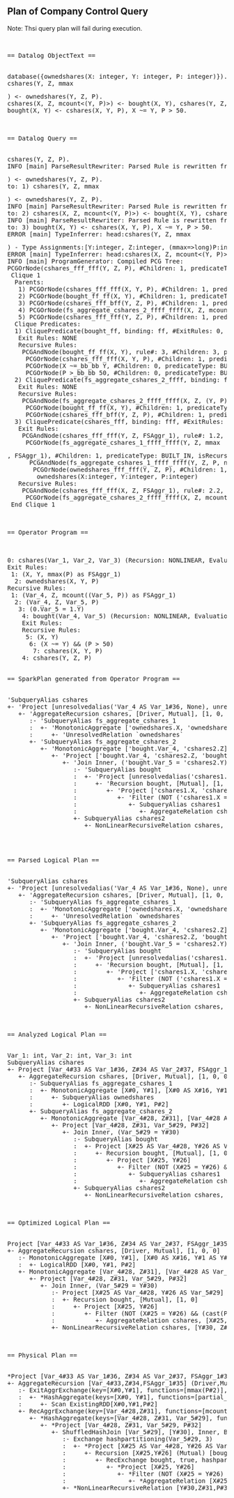 ## Plan of Company Control Query
Note: Thsi query plan will fail during execution.

<pre>
<br><br>== Datalog ObjectText ==<br><br>
database({ownedshares(X: integer, Y: integer, P: integer)}).
cshares(Y, Z, mmax<P>) <- ownedshares(Y, Z, P).
cshares(X, Z, mcount<(Y, P)>) <- bought(X, Y), cshares(Y, Z, P).
bought(X, Y) <- cshares(X, Y, P), X ~= Y, P > 50.

<br><br>== Datalog Query ==<br><br>
cshares(Y, Z, P).
INFO [main] ParseResultRewriter: Parsed Rule is rewritten from: 1) cshares(Y, Z, mmax<P>) <- ownedshares(Y, Z, P).
to: 1) cshares(Y, Z, mmax<P>) <- ownedshares(Y, Z, P).
INFO [main] ParseResultRewriter: Parsed Rule is rewritten from: 2) cshares(X, Z, mcount<(Y, P)>) <- bought(X, Y), cshares(Y, Z, P).
to: 2) cshares(X, Z, mcount<(Y, P)>) <- bought(X, Y), cshares(Y, Z, P).
INFO [main] ParseResultRewriter: Parsed Rule is rewritten from: 3) bought(X, Y) <- cshares(X, Y, P), X ~= Y, P > 50.
to: 3) bought(X, Y) <- cshares(X, Y, P), X ~= Y, P > 50.
ERROR [main] TypeInferrer: head:cshares(Y, Z, mmax<P>) - Type Assignments:[Y:integer, Z:integer, (mmax=>long)P:integer]
ERROR [main] TypeInferrer: head:cshares(X, Z, mcount<(Y, P)>) - Type Assignments:[X:integer, Z:integer, (mcount=>long)Y:integer, P:long]
INFO [main] ProgramGenerator: Compiled PCG Tree:
PCGOrNode(cshares_fff_fff(Y, Z, P), #Children: 1, predicateType: DERIVED, isRecursive: Yes, rewritingMethod: Naive)
 Clique 1
  Parents: 
   1) PCGOrNode(cshares_fff_fff(X, Y, P), #Children: 1, predicateType: DERIVED, isRecursive: Yes)
   2) PCGOrNode(bought_ff_ff(X, Y), #Children: 1, predicateType: DERIVED, isRecursive: Yes)
   3) PCGOrNode(cshares_fff_bff(Y, Z, P), #Children: 1, predicateType: DERIVED, isRecursive: Yes)
   4) PCGOrNode(fs_aggregate_cshares_2_ffff_ffff(X, Z, mcount<(Y, P)>, FSAggr_1), #Children: 1, predicateType: BUILT_IN, isRecursive: Yes)
   5) PCGOrNode(cshares_fff_fff(Y, Z, P), #Children: 1, predicateType: DERIVED, isRecursive: Yes, rewritingMethod: Naive)
  Clique Predicates: 
  1) CliquePredicate(bought_ff, binding: ff, #ExitRules: 0, #RecursiveRules: 1)
   Exit Rules: NONE
   Recursive Rules:
    PCGAndNode(bought_ff_ff(X, Y), rule#: 3, #Children: 3, predicateType: DERIVED)
     PCGOrNode(cshares_fff_fff(X, Y, P), #Children: 1, predicateType: DERIVED, isRecursive: Yes)
     PCGOrNode(X ~=_bb_bb Y, #Children: 0, predicateType: BUILT_IN, isRecursive: No)
     PCGOrNode(P >_bb_bb 50, #Children: 0, predicateType: BUILT_IN, isRecursive: No)
  2) CliquePredicate(fs_aggregate_cshares_2_ffff, binding: ffff, #ExitRules: 0, #RecursiveRules: 1)
   Exit Rules: NONE
   Recursive Rules:
    PCGAndNode(fs_aggregate_cshares_2_ffff_ffff(X, Z, (Y, P), nil), rule#: 2.1, #Children: 2, predicateType: DERIVED)
     PCGOrNode(bought_ff_ff(X, Y), #Children: 1, predicateType: DERIVED, isRecursive: Yes)
     PCGOrNode(cshares_fff_bff(Y, Z, P), #Children: 1, predicateType: DERIVED, isRecursive: Yes)
  3) CliquePredicate(cshares_fff, binding: fff, #ExitRules: 1, #RecursiveRules: 1)
   Exit Rules:
    PCGAndNode(cshares_fff_fff(Y, Z, FSAggr_1), rule#: 1.2, #Children: 1, predicateType: DERIVED)
     PCGOrNode(fs_aggregate_cshares_1_ffff_ffff(Y, Z, mmax<P>, FSAggr_1), #Children: 1, predicateType: BUILT_IN, isRecursive: No)
      PCGAndNode(fs_aggregate_cshares_1_ffff_ffff(Y, Z, P, nil), rule#: 1.1, #Children: 1, predicateType: DERIVED)
       PCGOrNode(ownedshares_fff_fff(Y, Z, P), #Children: 1, predicateType: BASE)
        ownedshares(X:integer, Y:integer, P:integer)
   Recursive Rules:
    PCGAndNode(cshares_fff_fff(X, Z, FSAggr_1), rule#: 2.2, #Children: 1, predicateType: DERIVED)
     PCGOrNode(fs_aggregate_cshares_2_ffff_ffff(X, Z, mcount<(Y, P)>, FSAggr_1), #Children: 1, predicateType: BUILT_IN, isRecursive: Yes)
 End Clique 1

 <br><br>== Operator Program ==<br><br>

0: cshares(Var_1, Var_2, Var_3) <MUTUAL_RECURSIVE_CLIQUE>(Recursion: NONLINEAR, Evaluation Type: MonotonicSemiNaive)
Exit Rules: 
 1: (X, Y, mmax(P) as FSAggr_1) <AGGREGATE_FS>
  2: ownedshares(X, Y, P) <BASE_RELATION>
Recursive Rules: 
 1: (Var_4, Z, mcount((Var_5, P)) as FSAggr_1) <AGGREGATE_FS>
  2: (Var_4, Z, Var_5, P) <PROJECT>
   3: (0.Var_5 = 1.Y) <JOIN>
    4: bought(Var_4, Var_5) <MUTUAL_RECURSIVE_CLIQUE>(Recursion: NONLINEAR, Evaluation Type: SemiNaive)
    Exit Rules: 
    Recursive Rules: 
     5: (X, Y) <PROJECT>
      6: (X ~= Y) && (P > 50) <FILTER>
       7: cshares(X, Y, P) <RECURSIVE_RELATION>
    4: cshares(Y, Z, P) <RECURSIVE_RELATION>
<br><br>== SparkPlan generated from Operator Program ==<br><br>
'SubqueryAlias cshares
+- 'Project [unresolvedalias('Var_4 AS Var_1#36, None), unresolvedalias('Z AS Var_2#37, None), unresolvedalias('FSAggr_1 AS Var_3#38, None)]
   +- 'AggregateRecursion cshares, [Driver, Mutual], [1, 0, 0]
      :- 'SubqueryAlias fs_aggregate_cshares_1
      :  +- 'MonotonicAggregate ['ownedshares.X, 'ownedshares.Y], [unresolvedalias('ownedshares.X AS X#16, None), unresolvedalias('ownedshares.Y AS Y#17, None), unresolvedalias('mmax('ownedshares.P) AS FSAggr_1#18, None)], [1, 0, 0]
      :     +- 'UnresolvedRelation `ownedshares`
      +- 'SubqueryAlias fs_aggregate_cshares_2
         +- 'MonotonicAggregate ['bought.Var_4, 'cshares2.Z], [unresolvedalias('bought.Var_4 AS Var_4#33, None), unresolvedalias('cshares2.Z AS Z#34, None), unresolvedalias('mcount('bought.Var_5, 'cshares2.P) AS FSAggr_1#35, None)], [1, 0, 0]
            +- 'Project ['bought.Var_4, 'cshares2.Z, 'bought.Var_5, 'cshares2.P]
               +- 'Join Inner, ('bought.Var_5 = 'cshares2.Y)
                  :- 'SubqueryAlias bought
                  :  +- 'Project [unresolvedalias('cshares1.X AS Var_4#28, None), unresolvedalias('cshares1.Y AS Var_5#29, None)]
                  :     +- 'Recursion bought, [Mutual], [1, 0]
                  :        +- 'Project ['cshares1.X, 'cshares1.Y]
                  :           +- 'Filter (NOT ('cshares1.X = 'cshares1.Y) && ('cshares1.P > 50))
                  :              +- SubqueryAlias cshares1
                  :                 +- AggregateRelation cshares, [X#25, Y#26, P#27], [1, 0, 0]
                  +- SubqueryAlias cshares2
                     +- NonLinearRecursiveRelation cshares, [Y#30, Z#31, P#32], [1, 0, 0]


<br><br>== Parsed Logical Plan ==<br><br>
'SubqueryAlias cshares
+- 'Project [unresolvedalias('Var_4 AS Var_1#36, None), unresolvedalias('Z AS Var_2#37, None), unresolvedalias('FSAggr_1 AS Var_3#38, None)]
   +- 'AggregateRecursion cshares, [Driver, Mutual], [1, 0, 0]
      :- 'SubqueryAlias fs_aggregate_cshares_1
      :  +- 'MonotonicAggregate ['ownedshares.X, 'ownedshares.Y], [unresolvedalias('ownedshares.X AS X#16, None), unresolvedalias('ownedshares.Y AS Y#17, None), unresolvedalias('mmax('ownedshares.P) AS FSAggr_1#18, None)], [1, 0, 0]
      :     +- 'UnresolvedRelation `ownedshares`
      +- 'SubqueryAlias fs_aggregate_cshares_2
         +- 'MonotonicAggregate ['bought.Var_4, 'cshares2.Z], [unresolvedalias('bought.Var_4 AS Var_4#33, None), unresolvedalias('cshares2.Z AS Z#34, None), unresolvedalias('mcount('bought.Var_5, 'cshares2.P) AS FSAggr_1#35, None)], [1, 0, 0]
            +- 'Project ['bought.Var_4, 'cshares2.Z, 'bought.Var_5, 'cshares2.P]
               +- 'Join Inner, ('bought.Var_5 = 'cshares2.Y)
                  :- 'SubqueryAlias bought
                  :  +- 'Project [unresolvedalias('cshares1.X AS Var_4#28, None), unresolvedalias('cshares1.Y AS Var_5#29, None)]
                  :     +- 'Recursion bought, [Mutual], [1, 0]
                  :        +- 'Project ['cshares1.X, 'cshares1.Y]
                  :           +- 'Filter (NOT ('cshares1.X = 'cshares1.Y) && ('cshares1.P > 50))
                  :              +- SubqueryAlias cshares1
                  :                 +- AggregateRelation cshares, [X#25, Y#26, P#27], [1, 0, 0]
                  +- SubqueryAlias cshares2
                     +- NonLinearRecursiveRelation cshares, [Y#30, Z#31, P#32], [1, 0, 0]

<br><br>== Analyzed Logical Plan ==<br><br>
Var_1: int, Var_2: int, Var_3: int
SubqueryAlias cshares
+- Project [Var_4#33 AS Var_1#36, Z#34 AS Var_2#37, FSAggr_1#35 AS Var_3#38]
   +- AggregateRecursion cshares, [Driver, Mutual], [1, 0, 0]
      :- SubqueryAlias fs_aggregate_cshares_1
      :  +- MonotonicAggregate [X#0, Y#1], [X#0 AS X#16, Y#1 AS Y#17, mmax(P#2) AS FSAggr_1#18], [1, 0, 0]
      :     +- SubqueryAlias ownedshares
      :        +- LogicalRDD [X#0, Y#1, P#2]
      +- SubqueryAlias fs_aggregate_cshares_2
         +- MonotonicAggregate [Var_4#28, Z#31], [Var_4#28 AS Var_4#33, Z#31 AS Z#34, mcount(Var_5#29, P#32) AS FSAggr_1#35], [1, 0, 0]
            +- Project [Var_4#28, Z#31, Var_5#29, P#32]
               +- Join Inner, (Var_5#29 = Y#30)
                  :- SubqueryAlias bought
                  :  +- Project [X#25 AS Var_4#28, Y#26 AS Var_5#29]
                  :     +- Recursion bought, [Mutual], [1, 0]
                  :        +- Project [X#25, Y#26]
                  :           +- Filter (NOT (X#25 = Y#26) && (cast(P#27 as bigint) > 50))
                  :              +- SubqueryAlias cshares1
                  :                 +- AggregateRelation cshares, [X#25, Y#26, P#27], [1, 0, 0]
                  +- SubqueryAlias cshares2
                     +- NonLinearRecursiveRelation cshares, [Y#30, Z#31, P#32], [1, 0, 0]

<br><br>== Optimized Logical Plan ==<br><br>
Project [Var_4#33 AS Var_1#36, Z#34 AS Var_2#37, FSAggr_1#35 AS Var_3#38]
+- AggregateRecursion cshares, [Driver, Mutual], [1, 0, 0]
   :- MonotonicAggregate [X#0, Y#1], [X#0 AS X#16, Y#1 AS Y#17, mmax(P#2) AS FSAggr_1#18], [1, 0, 0]
   :  +- LogicalRDD [X#0, Y#1, P#2]
   +- MonotonicAggregate [Var_4#28, Z#31], [Var_4#28 AS Var_4#33, Z#31 AS Z#34, mcount(Var_5#29, P#32) AS FSAggr_1#35], [1, 0, 0]
      +- Project [Var_4#28, Z#31, Var_5#29, P#32]
         +- Join Inner, (Var_5#29 = Y#30)
            :- Project [X#25 AS Var_4#28, Y#26 AS Var_5#29]
            :  +- Recursion bought, [Mutual], [1, 0]
            :     +- Project [X#25, Y#26]
            :        +- Filter (NOT (X#25 = Y#26) && (cast(P#27 as bigint) > 50))
            :           +- AggregateRelation cshares, [X#25, Y#26, P#27], [1, 0, 0]
            +- NonLinearRecursiveRelation cshares, [Y#30, Z#31, P#32], [1, 0, 0]

<br><br>== Physical Plan ==<br><br>
*Project [Var_4#33 AS Var_1#36, Z#34 AS Var_2#37, FSAggr_1#35 AS Var_3#38]
+- AggregateRecursion [Var_4#33,Z#34,FSAggr_1#35] (Driver,Mutual) [cshares][1,0,0]
   :- ExitAggrExchange(key=[X#0,Y#1], functions=[mmax(P#2)], output=[X#0,Y#1,mmax#43], iterType=Tungsten) hashpartitioning(X#0 AS X#16, 3)
   :  +- *HashAggregate(keys=[X#0, Y#1], functions=[partial_mmax(P#2)], output=[X#0, Y#1, mmax#43])
   :     +- Scan ExistingRDD[X#0,Y#1,P#2]
   +- RecAggrExchange(key=[Var_4#28,Z#31], functions=[mcount(Var_5#29, P#32)], output=[Var_4#33,Z#34,FSAggr_1#35], iterType=MCount) hashpartitioning(Var_4#28 AS Var_4#33, 3)
      +- *HashAggregate(keys=[Var_4#28, Z#31, Var_5#29], functions=[partial_mcount(Var_5#29, P#32)], output=[Var_4#28, Z#31, Var_5#29, mcount#46])
         +- *Project [Var_4#28, Z#31, Var_5#29, P#32]
            +- ShuffledHashJoin [Var_5#29], [Y#30], Inner, BuildRight
               :- Exchange hashpartitioning(Var_5#29, 3)
               :  +- *Project [X#25 AS Var_4#28, Y#26 AS Var_5#29]
               :     +- Recursion [X#25,Y#26] (Mutual) [bought][1,0]
               :        +- RecExchange bought, true, hashpartitioning(X#25, 3)
               :           +- *Project [X#25, Y#26]
               :              +- *Filter (NOT (X#25 = Y#26) && (cast(P#27 as bigint) > 50))
               :                 +- *AggregateRelation [X#25,Y#26,P#27](cshares)
               +- *NonLinearRecursiveRelation [Y#30,Z#31,P#32](cshares)
</pre>